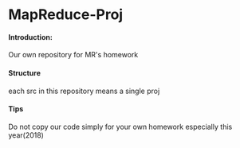# MapReduce-Proj

#### Introduction:

Our own repository for MR's homework


#### Structure

each src in this repository means a single proj


#### Tips

Do not copy our code simply for your own homework especially this year(2018)

